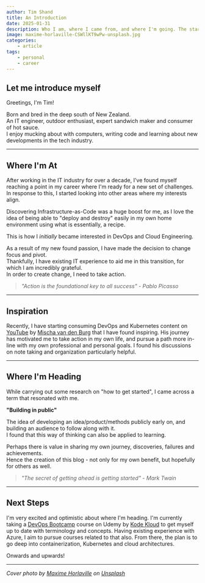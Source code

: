 ```yaml
---
author: Tim Shand
title: An Introduction
date: 2025-01-31
description: Who I am, where I came from, and where I'm going. The start of a new journey.
image: maxime-horlaville-CSWllKT9wPw-unsplash.jpg
categories:
    - article
tags:
    - personal
    - career
---
```


## Let me introduce myself

Greetings, I'm Tim!  

Born and bred in the deep south of New Zealand.  
An IT engineer, outdoor enthusiast, expert sandwich maker and consumer of hot sauce.  
I enjoy mucking about with computers, writing code and learning about new developments in the tech industry.  

---

## Where I'm At

After working in the IT industry for over a decade, I've found myself reaching a point in my career where I'm ready for a new set of challenges. In response to this, I started looking into other areas where my interests align.

Discovering Infrastructure-as-Code was a huge boost for me, as I love the idea of being able to "deploy and destroy" easily in my own home environment using what is essentially, a recipe.  

This is how I *initially* became interested in DevOps and Cloud Engineering.  

As a result of my new found passion, I have made the decision to change focus and pivot.  
Thankfully, I have existing IT experience to aid me in this transition, for which I am incredibly grateful.  
In order to create change, I need to take action.  

> *"Action is the foundational key to all success" - Pablo Picasso*

---

## Inspiration

Recently, I have starting consuming DevOps and Kubernetes content on [YouTube](https://www.youtube.com/@mischavandenburg) by [Mischa van den Burg](https://mischavandenburg.com/ "Mischa van den Burg (Alt + H)") that I have found inspiring. His journey has motivated me to take action in my own life, and pursue a path more in-line with my own professional and personal goals. I found his discussions on note taking and organization particularly helpful.

---

## Where I'm Heading

While carrying out some research on "how to get started", I came across a term that resonated with me.  

**"Building in public"**  

The idea of developing an idea/product/methods publicly early on, and building an audience to follow along with it.  
I found that this way of thinking can also be applied to learning.  

Perhaps there is value in sharing my own journey, discoveries, failures and achievements.  
Hence the creation of this blog - not only for my own benefit, but hopefully for others as well.  

> *"The secret of getting ahead is getting started" - Mark Twain*

---

## Next Steps

I'm very excited and optimistic about where I'm heading. I'm currently taking a [DevOps Bootcamp](https://www.udemy.com/course/the-complete-devops-bootcamp/) course on Udemy by [Kode Kloud](https://kodekloud.com/) to get myself up to date with terminology and concepts. Having existing experience with Azure, I aim to pursue courses related to that also. From there, the plan is to go deep into containerization, Kubernetes and cloud architectures.  

Onwards and upwards!  

---

*Cover photo by [Maxime Horlaville](https://unsplash.com/@mxhpics?utm_content=creditCopyText&utm_medium=referral&utm_source=unsplash) on [Unsplash](https://unsplash.com/photos/a-black-and-white-photo-with-the-words-the-journey-is-on-CSWllKT9wPw?utm_content=creditCopyText&utm_medium=referral&utm_source=unsplash)*
